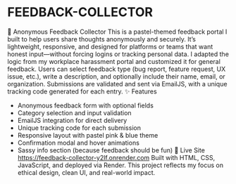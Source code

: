 # FEEDBACK-COLLECTOR
💬 Anonymous Feedback Collector
This is a pastel-themed feedback portal I built to help users share thoughts anonymously and securely. It’s lightweight, responsive, and designed for platforms or teams that want honest input—without forcing logins or tracking personal data.
I adapted the logic from my workplace harassment portal and customized it for general feedback. Users can select feedback type (bug report, feature request, UX issue, etc.), write a description, and optionally include their name, email, or organization. Submissions are validated and sent via EmailJS, with a unique tracking code generated for each entry.
✨ Features
- Anonymous feedback form with optional fields
- Category selection and input validation
- EmailJS integration for direct delivery
- Unique tracking code for each submission
- Responsive layout with pastel pink & blue theme
- Confirmation modal and hover animations
- Sassy info section (because feedback should be fun)
🔗 Live Site
https://feedback-collector-y2lf.onrender.com
Built with HTML, CSS, JavaScript, and deployed via Render. This project reflects my focus on ethical design, clean UI, and real-world impact.

